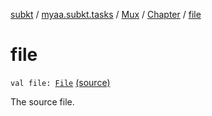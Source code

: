 [subkt](../../../index.md) / [myaa.subkt.tasks](../../index.md) / [Mux](../index.md) / [Chapter](index.md) / [file](./file.md)

# file

`val file: `[`File`](https://docs.oracle.com/javase/9/docs/api/java/io/File.html) [(source)](https://github.com/Myaamori/SubKt/blob/0.1.11/src/main/kotlin/myaa/subkt/tasks/muxtask.kt#L459)

The source file.

